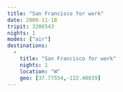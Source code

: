 ```yaml
---
title: "San Francisco for work"
date: 2009-11-18
tripit: 3206543
nights: 1
modes: ["air"]
destinations:
  -
    title: "San Francisco for work"
    nights: 1
    location: "W"
    geo: [37.77554,-122.40839]
---
```



